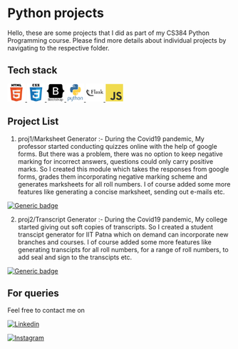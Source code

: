 # Python projects

Hello, these are some projects that I did as part of my CS384 Python Programming course. Please find more details about individual projects by navigating to the respective folder.

## Tech stack

<p align="left"> <a href="https://www.w3.org/html/" target="_blank"> <img src="https://raw.githubusercontent.com/devicons/devicon/master/icons/html5/html5-original-wordmark.svg" alt="html5" width="40" height="40"/> </a> <a href="https://www.w3schools.com/css/" target="_blank"> <img src="https://raw.githubusercontent.com/devicons/devicon/master/icons/css3/css3-original-wordmark.svg" alt="css3" width="40" height="40"/> </a> <a href="https://getbootstrap.com" target="_blank"> <img src="https://raw.githubusercontent.com/devicons/devicon/master/icons/bootstrap/bootstrap-plain-wordmark.svg" alt="bootstrap" width="40" height="40"/> </a> <a href="https://www.w3schools.com/python/" target="_blank"> <img src="https://raw.githubusercontent.com/devicons/devicon/master/icons/python/python-original-wordmark.svg" alt="python" width="40" height="40"/> </a> <a href="https://flask.palletsprojects.com/en/2.2.x/" target="_blank"> <img src="https://raw.githubusercontent.com/devicons/devicon/master/icons/flask/flask-original-wordmark.svg" alt="flask" width="40" height="40"/> </a> <a href="https://developer.mozilla.org/en-US/docs/Web/JavaScript" target="_blank"> <img src="https://raw.githubusercontent.com/devicons/devicon/master/icons/javascript/javascript-original.svg" alt="javascript" width="40" height="40"/> </a> </p>

## Project List

1. proj1/Marksheet Generator :- During the Covid19 pandemic, My professor started conducting quizzes online with the help of google forms. But there was a problem, there was no option to keep negative marking for incorrect answers, questions could only carry positive marks. So I created this module which takes the responses from google forms, grades them incorporating negative marking scheme and generates marksheets for all roll numbers. I of course added some more features like generating a concise marksheet, sending out e-mails etc.

[![Generic badge](https://img.shields.io/badge/view-demo-blue?style=for-the-badge&label=View%20Demo%20Video)](https://www.youtube.com/watch?v=FxYZpJg88S8) 

2. proj2/Transcript Generator :- During the Covid19 pandemic, My college started giving out soft copies of transcripts. So I created a student transcipt generator for IIT Patna which on demand can incorporate new branches and courses. I of course added some more features like generating transcipts for all roll numbers, for a range of roll numbers, to add seal and sign to the transcipts etc.

[![Generic badge](https://img.shields.io/badge/view-demo-blue?style=for-the-badge&label=View%20Demo%20Video)](https://www.youtube.com/watch?v=RqLaoCAChwQ) 

## For queries

Feel free to contact me on

[![Linkedin](https://img.shields.io/badge/Linkedin-follow-blue.svg?logo=linkedin&logoColor=white)](https://www.linkedin.com/in/vudeshmukh/)

[![Instagram](https://img.shields.io/badge/Instagram-follow-purple.svg?logo=instagram&logoColor=white)](https://www.instagram.com/vudeshmukh/)
